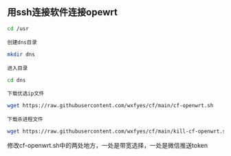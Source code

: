 ## 用ssh连接软件连接opewrt
```Bash
cd /usr
```
`创建dns目录`
```Bash
mkdir dns
```
`进入目录`
```Bash
cd dns
```
`下载优选ip文件`
```Bash
wget https://raw.githubusercontent.com/wxfyes/cf/main/cf-openwrt.sh
```
`下载杀进程文件`
```Bash
wget https://raw.githubusercontent.com/wxfyes/cf/main/kill-cf-openwrt.sh 
```
修改cf-openwrt.sh中的两处地方，一处是带宽选择，一处是微信推送token
